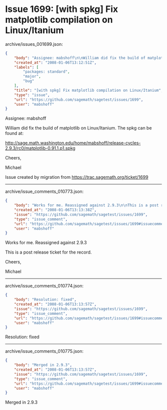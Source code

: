 # Issue 1699: [with spkg] Fix matplotlib compilation on Linux/Itanium

archive/issues_001699.json:
```json
{
    "body": "Assignee: mabshoff\n\nWilliam did fix the build of matplotlib on Linux/Itanium. The spkg can be found at:\n\nhttp://sage.math.washington.edu/home/mabshoff/release-cycles-2.9.3/rc0/matplotlib-0.91.1.p1.spkg\n\nCheers,\n\nMichael\n\nIssue created by migration from https://trac.sagemath.org/ticket/1699\n\n",
    "created_at": "2008-01-06T13:12:51Z",
    "labels": [
        "packages: standard",
        "major",
        "bug"
    ],
    "title": "[with spkg] Fix matplotlib compilation on Linux/Itanium",
    "type": "issue",
    "url": "https://github.com/sagemath/sagetest/issues/1699",
    "user": "mabshoff"
}
```
Assignee: mabshoff

William did fix the build of matplotlib on Linux/Itanium. The spkg can be found at:

http://sage.math.washington.edu/home/mabshoff/release-cycles-2.9.3/rc0/matplotlib-0.91.1.p1.spkg

Cheers,

Michael

Issue created by migration from https://trac.sagemath.org/ticket/1699





---

archive/issue_comments_010773.json:
```json
{
    "body": "Works for me. Reassigned against 2.9.3\n\nThis is a post release ticket for the record.\n\nCheers,\n\nMichael",
    "created_at": "2008-01-06T13:13:38Z",
    "issue": "https://github.com/sagemath/sagetest/issues/1699",
    "type": "issue_comment",
    "url": "https://github.com/sagemath/sagetest/issues/1699#issuecomment-10773",
    "user": "mabshoff"
}
```

Works for me. Reassigned against 2.9.3

This is a post release ticket for the record.

Cheers,

Michael



---

archive/issue_comments_010774.json:
```json
{
    "body": "Resolution: fixed",
    "created_at": "2008-01-06T13:13:57Z",
    "issue": "https://github.com/sagemath/sagetest/issues/1699",
    "type": "issue_comment",
    "url": "https://github.com/sagemath/sagetest/issues/1699#issuecomment-10774",
    "user": "mabshoff"
}
```

Resolution: fixed



---

archive/issue_comments_010775.json:
```json
{
    "body": "Merged in 2.9.3",
    "created_at": "2008-01-06T13:13:57Z",
    "issue": "https://github.com/sagemath/sagetest/issues/1699",
    "type": "issue_comment",
    "url": "https://github.com/sagemath/sagetest/issues/1699#issuecomment-10775",
    "user": "mabshoff"
}
```

Merged in 2.9.3

